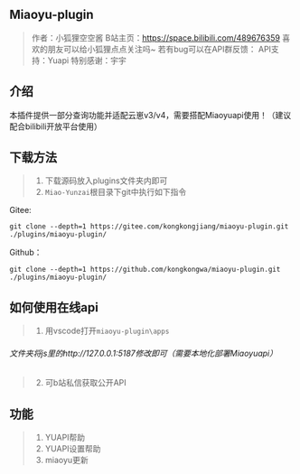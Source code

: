 ## Miaoyu-plugin
> 作者：小狐狸空空酱
> B站主页：https://space.bilibili.com/489676359
> 喜欢的朋友可以给小狐狸点点关注吗~
> 若有bug可以在API群反馈：
> API支持：Yuapi
> 特别感谢：宇宇
## 介绍
本插件提供一部分查询功能并适配云崽v3/v4，需要搭配Miaoyuapi使用！（建议配合bilibili开放平台使用）
## 下载方法
> 1. 下载源码放入plugins文件夹内即可
> 2. `Miao-Yunzai`根目录下git中执行如下指令

Gitee:
```
git clone --depth=1 https://gitee.com/kongkongjiang/miaoyu-plugin.git ./plugins/miaoyu-plugin/
```
Github：
```
git clone --depth=1 https://github.com/kongkongwa/miaoyu-plugin.git ./plugins/miaoyu-plugin/
```
## 如何使用在线api
> 1. 用vscode打开`miaoyu-plugin\apps`
###### 文件夹将js里的http://127.0.0.1:5187修改即可（需要本地化部署Miaoyuapi）
> 2. 可b站私信获取公开API
## 功能
>  1. YUAPI帮助
>  2. YUAPI设置帮助
>  3. miaoyu更新



